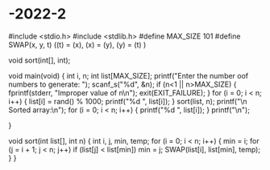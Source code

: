 # -2022-2


#include <stdio.h>
#include <stdlib.h>
#define MAX_SIZE 101
#define SWAP(x, y, t) ((t) = (x), (x) = (y), (y) = (t) )

void sort(int[], int);

void main(void)
{
	int i, n;
	int list[MAX_SIZE];
	printf("Enter the number oof numbers to generate: ");
	scanf_s("%d", &n);
	if (n<1 || n>MAX_SIZE) {
		fprintf(stderr, "Improper value of n\n");
		exit(EXIT_FAILURE);
	}
	for (i = 0; i < n; i++) {
		list[i] = rand() % 1000;
		printf("%d ", list[i]);
	}
	sort(list, n);
	printf("\n Sorted array:\n");
	for (i = 0; i < n; i++) {
		printf("%d ", list[i]);
	}
	printf("\n");


}

void sort(int list[], int n) {
	int i, j, min, temp;
	for (i = 0; i < n; i++) {
		min = i;
		for (j = i + 1; j < n; j++)
			if (list[j] < list[min])
				min = j;
		SWAP(list[i], list[min], temp);
	}
}
